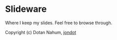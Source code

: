 Slideware
=========

Where I keep my slides. Feel free to browse through.

Copyright (c) Dotan Nahum, [jondot](http://twitter.com/jondot)
